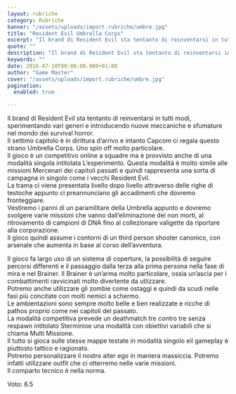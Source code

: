```yaml
---
layout: rubriche
category: Rubriche
banner: "/assets/uploads/import.rubriche/umbre.jpg"
title: "Resident Evil Umbrella Corps"
excerpt: "Il brand di Resident Evil sta tentanto di reinventarsi in tutti modi, sperimentando vari generi e introducendo nuove meccaniche e sfumature nel mondo dei survival horror. Il settimo capitolo è in dirittura d’arrivo e intanto Capcom ci regala questo strano Umbrella Corps. Uno spin off molto particolare. Il gioco è un competitivo online a squadre [&hellip"
quote: ""
description: "Il brand di Resident Evil sta tentanto di reinventarsi in tutti modi, sperimentando vari generi e introducendo nuove meccaniche e sfumature nel mondo dei survival horror. Il settimo capitolo è in dirittura d’arrivo e intanto Capcom ci regala questo strano Umbrella Corps. Uno spin off molto particolare. Il gioco è un competitivo online a squadre [&hellip"
keywords: ""
date: 2016-07-10T00:00:00.000+01:00
author: "Game Master"
cover: "/assets/uploads/import.rubriche/umbre.jpg"
pagination:
  enabled: true

---
```


  
Il brand di Resident Evil sta tentanto di reinventarsi in tutti modi, sperimentando vari generi e introducendo nuove meccaniche e sfumature nel mondo dei survival horror.  
Il settimo capitolo è in dirittura d’arrivo e intanto Capcom ci regala questo strano Umbrella Corps. Uno spin off molto particolare.  
Il gioco è un competitivo online a squadre ma è provvisto anche di una modalità singola intitolata L’esperimento. Questa modalità è molto simile alle missioni Mercenari dei capitoli passati e quindi rappresenta una sorta di campagna in singolo come i vecchi Resident Evil.  
La trama ci viene presentata livello dopo livello attraverso delle righe di testoche appunto ci preannunciano gli accadimenti che dovremo fronteggiare.  
Vestiremo i panni di un paramilitare della Umbrella appunto e dovremo svolgere varie missioni che vanno dall’eliminazione dei non morti, al ritrovamento di campioni di DNA fino al collezionare valigette da riportare alla corporazione.  
Il gioco quindi assume i contorni di un third person shooter canonico, con arsenale che aumenta in base al corso dell’avventura.

Il gioco fa largo uso di un sistema di coperture, la possibilità di seguire percorsi differenti e il passaggio dalla terza alla prima persona nella fase di mira e nel Brainer. Il Brainer è un’arma molto particolare, ossia un’ascia per i combattimenti ravvicinati molto divertente da utlizzare.  
Potremo anche utilizzare gli zombie come ostaggi e quindi da scudi nelle fasi più concitate con molti nemici a schermo.  
Le ambientazioni sono sempre molto belle e ben realizzate e ricche di pathos proprio come nei capitoli del passato.  
La modalità competitiva prevede un deathmatch tre contro tre senza respawn intitolato Sterminioe una modalità con obiettivi variabili che si chiama Multi Missione.  
Il tutto si gioca sulle stesse mappe testate in modalità singolo eil gameplay è piuttosto tattico e ragionato.  
Potremo personalizzare il nostro alter ego in maniera massiccia. Potremo infatti utilizzare outfit che ci otterremo nelle varie missioni.  
Il comparto tecnico è nella norma.

Voto: 6.5